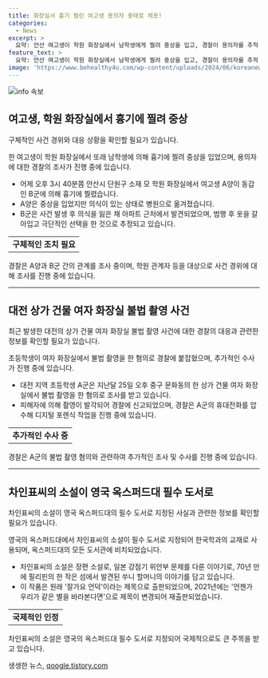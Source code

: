```yaml
---
title: 화장실서 흉기 찔린 여고생 용의자 중태로 체포!
categories:
  - News
excerpt: >
  요약: 안산 여고생이 학원 화장실에서 남학생에게 찔려 중상을 입고, 경찰이 용의자를 추적 중. 대전 초등학생이 여자 화장실에서 불법 촬영 혐의로 체포되고, 경찰이 추가 혐의 파악중. 한국 소설가 차인표의 작품이 영국 옥스퍼드대 필수 도서로 선정되어 한국학과의 교재로 사용될 예정.
feature_text: >
  요약: 안산 여고생이 학원 화장실에서 남학생에게 찔려 중상을 입고, 경찰이 용의자를 추적 중. 대전 초등학생이 여자 화장실에서 불법 촬영 혐의로 체포되고, 경찰이 추가 혐의 파악중. 한국 소설가 차인표의 작품이 영국 옥스퍼드대 필수 도서로 선정되어 한국학과의 교재로 사용될 예정.
image: 'https://www.behealthy4u.com/wp-content/uploads/2024/06/koreanews.jpg'
---
```


<p><img src="https://www.behealthy4u.com/wp-content/uploads/2024/06/koreanews.jpg" alt="info 속보" /></p>

<h2 data-ke-size="size26">여고생, 학원 화장실에서 흉기에 찔려 중상</h2>

<p>구체적인 사건 경위와 대응 상황을 확인할 필요가 있습니다.</p>

<p data-ke-size="size16">한 여고생이 학원 화장실에서 또래 남학생에 의해 흉기에 찔려 중상을 입었으며, 용의자에 대한 경찰의 조사가 진행 중에 있습니다.</p>

<ul>
  <li>어제 오후 3시 40분쯤 안산시 단원구 소재 모 학원 화장실에서 여고생 A양이 동갑인 B군에 의해 흉기에 찔렸습니다.</li>
  <li>A양은 중상을 입었지만 의식이 있는 상태로 병원으로 옮겨졌습니다.</li>
  <li>B군은 사건 발생 후 의식을 잃은 채 아파트 근처에서 발견되었으며, 범행 후 옷을 갈아입고 극단적인 선택을 한 것으로 추정되고 있습니다.</li>
</ul>

<table>
  <tr>
    <td style="text-align: center; height: 17px;"><b>구체적인 조치 필요</b></td>
  </tr>
</table>

<p data-ke-size="size16">경찰은 A양과 B군 간의 관계를 조사 중이며, 학원 관계자 등을 대상으로 사건 경위에 대해 조사를 진행 중에 있습니다.</p>

<hr>

<h2 data-ke-size="size26">대전 상가 건물 여자 화장실 불법 촬영 사건</h2>

<p>최근 발생한 대전의 상가 건물 여자 화장실 불법 촬영 사건에 대한 경찰의 대응과 관련한 정보를 확인할 필요가 있습니다.</p>

<p data-ke-size="size16">초등학생이 여자 화장실에서 불법 촬영을 한 혐의로 경찰에 붙잡혔으며, 추가적인 수사가 진행 중에 있습니다.</p>

<ul>
  <li>대전 지역 초등학생 A군은 지난달 25일 오후 중구 문화동의 한 상가 건물 여자 화장실에서 불법 촬영을 한 혐의로 조사를 받고 있습니다.</li>
  <li>피해자에 의해 촬영이 발각되어 경찰에 신고되었으며, 경찰은 A군의 휴대전화를 압수해 디지털 포렌식 작업을 진행 중에 있습니다.</li>
</ul>

<table>
  <tr>
    <td style="text-align: center; height: 17px;"><b>추가적인 수사 중</b></td>
  </tr>
</table>

<p data-ke-size="size16">경찰은 A군의 불법 촬영 혐의와 관련하여 추가적인 조사 및 수사를 진행 중에 있습니다.</p>

<hr>

<h2 data-ke-size="size26">차인표씨의 소설이 영국 옥스퍼드대 필수 도서로</h2>

<p>차인표씨의 소설이 영국 옥스퍼드대의 필수 도서로 지정된 사실과 관련한 정보를 확인할 필요가 있습니다.</p>

<p data-ke-size="size16">영국의 옥스퍼드대에서 차인표씨의 소설이 필수 도서로 지정되어 한국학과의 교재로 사용되며, 옥스퍼드대의 모든 도서관에 비치되었습니다.</p>

<ul>
  <li>차인표씨의 소설은 장편 소설로, 일본 강점기 위안부 문제를 다룬 이야기로, 70년 만에 필리핀의 한 작은 섬에서 발견된 쑤니 할머니의 이야기를 담고 있습니다.</li>
  <li>이 작품은 원래 '잘가요 언덕'이라는 제목으로 출판되었으며, 2021년에는 '언젠가 우리가 같은 별을 바라본다면'으로 제목이 변경되어 재출판되었습니다.</li>
</ul>

<table>
  <tr>
    <td style="text-align: center; height: 17px;"><b>국제적인 인정</b></td>
  </tr>
</table>

<p data-ke-size="size16">차인표씨의 소설은 영국의 옥스퍼드대 필수 도서로 지정되어 국제적으로도 큰 주목을 받고 있습니다.</p>
생생한 뉴스, <a href="https://qoogle.tistory.com" rel="dofollow">qoogle.tistory.com</a>


